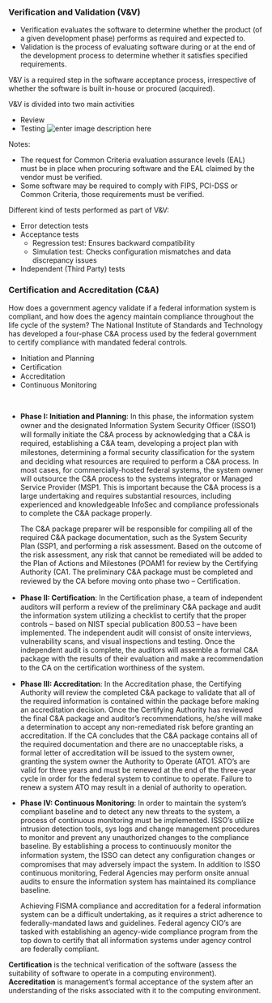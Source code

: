 ### Verification and Validation (V&V)
- Verification evaluates the software to determine whether the product (of a given development phase) performs as required and expected to.
- Validation is the process of evaluating software during or at the end of the development process to determine whether it satisfies specified requirements.

V&V is a required step in the software acceptance process, irrespective of whether the software is built in-house or procured (acquired).

V&V is divided into two main activities 
- Review 
- Testing
![enter image description here](https://lh3.googleusercontent.com/cyWPtivhDEBkgWDSIf2dm5wDXdz9zZ9SlqgmvQYdMQzJyeuHmw2elbjf8WU1N7mRmAwzTHbvY9w8lA)

Notes:
- The request for Common Criteria evaluation assurance levels (EAL) must be in place when procuring software and the EAL claimed by the vendor must be verified.
- Some software may be required to comply with FIPS, PCI-DSS or Common Criteria, those requirements must be verified.

Different kind of tests performed as part of V&V:
- Error detection tests
- Acceptance tests 
	- Regression test: Ensures backward compatibility
	- Simulation test: Checks configuration mismatches and data discrepancy issues
- Independent (Third Party) tests

### Certification and Accreditation (C&A)
How does a government agency validate if a federal information system is compliant, and how does the agency maintain compliance throughout the life cycle of the system? The National Institute of Standards and Technology has developed a four-phase C&A process used by the federal government to certify compliance with mandated federal controls.

-   Initiation and Planning
-   Certiﬁcation
-   Accreditation
-   Continuous Monitoring

<br>

- **Phase I: Initiation and Planning**: In this phase, the information system owner and the designated Information System Security Ofﬁcer (ISSO1) will formally initiate the C&A process by acknowledging that a C&A is required, establishing a C&A team, developing a project plan with milestones, determining a formal security classiﬁcation for the system and deciding what resources are required to perform a C&A process. In most cases, for commercially-hosted federal systems, the system owner will outsource the C&A process to the systems integrator or Managed Service Provider (MSP1. This is important because the C&A process is a large undertaking and requires substantial resources, including experienced and knowledgeable InfoSec and compliance professionals to complete the C&A package properly.

	The C&A package preparer will be responsible for compiling all of the required C&A package documentation, such as the System Security Plan (SSP1, and performing a risk assessment. Based on the outcome of the risk assessment, any risk that cannot be remediated will be added to the Plan of Actions and Milestones (POAM1 for review by the Certifying Authority (CA1. The preliminary C&A package must be completed and reviewed by the CA before moving onto phase two – Certiﬁcation.

- **Phase II: Certiﬁcation**: In the Certiﬁcation phase, a team of independent auditors will perform a review of the preliminary C&A package and audit the information system utilizing a checklist to certify that the proper controls – based on NIST special publication 800.53 – have been implemented. The independent audit will consist of onsite interviews, vulnerability scans, and visual inspections and testing. Once the independent audit is complete, the auditors will assemble a formal C&A package with the results of their evaluation and make a recommendation to the CA on the certiﬁcation worthiness of the system.

- **Phase III: Accreditation**: In the Accreditation phase, the Certifying Authority will review the completed C&A package to validate that all of the required information is contained within the package before making an accreditation decision. Once the Certifying Authority has reviewed the final C&A package and auditor’s recommendations, he/she will make a determination to accept any non-remediated risk before granting an accreditation. If the CA concludes that the C&A package contains all of the required documentation and there are no unacceptable risks, a formal letter of accreditation will be issued to the system owner, granting the system owner the Authority to Operate (ATO1. ATO’s are valid for three years and must be renewed at the end of the three-year cycle in order for the federal system to continue to operate. Failure to renew a system ATO may result in a denial of authority to operation.

- **Phase IV: Continuous Monitoring**: In order to maintain the system’s compliant baseline and to detect any new threats to the system, a process of continuous monitoring must be implemented. ISSO’s utilize intrusion detection tools, sys logs and change management procedures to monitor and prevent any unauthorized changes to the compliance baseline. By establishing a process to continuously monitor the information system, the ISSO can detect any conﬁguration changes or compromises that may adversely impact the system. In addition to ISSO continuous monitoring, Federal Agencies may perform onsite annual audits to ensure the information system has maintained its compliance baseline.

	Achieving FISMA compliance and accreditation for a federal information system can be a difficult undertaking, as it requires a strict adherence to federally-mandated laws and guidelines. Federal agency CIO’s are tasked with establishing an agency-wide compliance program from the top down to certify that all information systems under agency control are federally compliant.


**Certification** is the technical verification of the software (assess the suitability of software to operate in a computing environment).  
**Accreditation** is management’s formal acceptance of the system after an understanding of the risks associated with it to the computing environment.


<!--stackedit_data:
eyJoaXN0b3J5IjpbMTg4NTQ2NjEwOCwxNjk0MjkyMjcwLDE2Nz
UyNTU0MzIsLTEzNjA5MDc5NDQsLTY2MDkzMzA5NCwtMzcwNjk3
NjUzLC05OTE2NDUzMjgsLTc5MzE1ODAyMywtMjA5ODg0ODEwOS
wtNDQ3NTcxMjc5XX0=
-->
